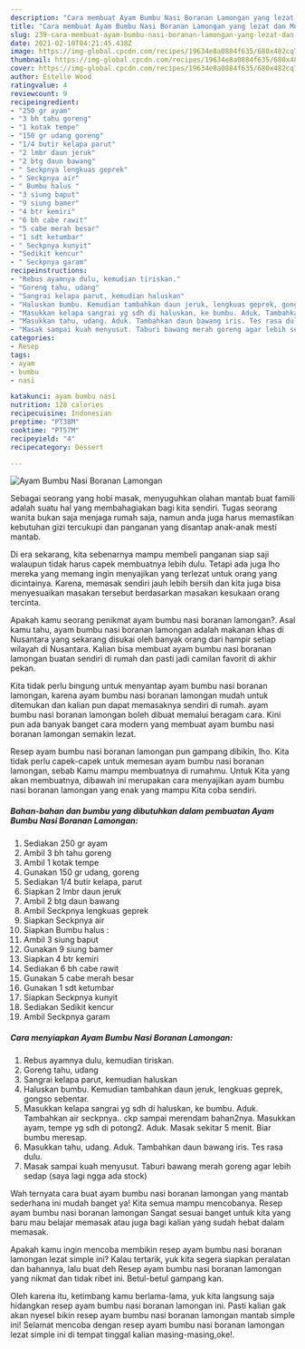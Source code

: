 ```yaml
---
description: "Cara membuat Ayam Bumbu Nasi Boranan Lamongan yang lezat dan Mudah Dibuat"
title: "Cara membuat Ayam Bumbu Nasi Boranan Lamongan yang lezat dan Mudah Dibuat"
slug: 239-cara-membuat-ayam-bumbu-nasi-boranan-lamongan-yang-lezat-dan-mudah-dibuat
date: 2021-02-10T04:21:45.438Z
image: https://img-global.cpcdn.com/recipes/19634e8a0884f635/680x482cq70/ayam-bumbu-nasi-boranan-lamongan-foto-resep-utama.jpg
thumbnail: https://img-global.cpcdn.com/recipes/19634e8a0884f635/680x482cq70/ayam-bumbu-nasi-boranan-lamongan-foto-resep-utama.jpg
cover: https://img-global.cpcdn.com/recipes/19634e8a0884f635/680x482cq70/ayam-bumbu-nasi-boranan-lamongan-foto-resep-utama.jpg
author: Estelle Wood
ratingvalue: 4
reviewcount: 9
recipeingredient:
- "250 gr ayam"
- "3 bh tahu goreng"
- "1 kotak tempe"
- "150 gr udang goreng"
- "1/4 butir kelapa parut"
- "2 lmbr daun jeruk"
- "2 btg daun bawang"
- " Seckpnya lengkuas geprek"
- " Seckpnya air"
- " Bumbu halus "
- "3 siung baput"
- "9 siung bamer"
- "4 btr kemiri"
- "6 bh cabe rawit"
- "5 cabe merah besar"
- "1 sdt ketumbar"
- " Seckpnya kunyit"
- "Sedikit kencur"
- " Seckpnya garam"
recipeinstructions:
- "Rebus ayamnya dulu, kemudian tiriskan."
- "Goreng tahu, udang"
- "Sangrai kelapa parut, kemudian haluskan"
- "Haluskan bumbu. Kemudian tambahkan daun jeruk, lengkuas geprek, gongso sebentar."
- "Masukkan kelapa sangrai yg sdh di haluskan, ke bumbu. Aduk. Tambahkan air seckpnya.. ckp sampai merendam bahan2nya. Masukkan ayam, tempe yg sdh di potong2. Aduk. Masak sekitar 5 menit. Biar bumbu meresap."
- "Masukkan tahu, udang. Aduk. Tambahkan daun bawang iris. Tes rasa dulu."
- "Masak sampai kuah menyusut. Taburi bawang merah goreng agar lebih sedap (saya lagi ngga ada stock)"
categories:
- Resep
tags:
- ayam
- bumbu
- nasi

katakunci: ayam bumbu nasi 
nutrition: 128 calories
recipecuisine: Indonesian
preptime: "PT38M"
cooktime: "PT57M"
recipeyield: "4"
recipecategory: Dessert

---
```



![Ayam Bumbu Nasi Boranan Lamongan](https://img-global.cpcdn.com/recipes/19634e8a0884f635/680x482cq70/ayam-bumbu-nasi-boranan-lamongan-foto-resep-utama.jpg)

Sebagai seorang yang hobi masak, menyuguhkan olahan mantab buat famili adalah suatu hal yang membahagiakan bagi kita sendiri. Tugas seorang  wanita bukan saja menjaga rumah saja, namun anda juga harus memastikan kebutuhan gizi tercukupi dan panganan yang disantap anak-anak mesti mantab.

Di era  sekarang, kita sebenarnya mampu membeli panganan siap saji walaupun tidak harus capek membuatnya lebih dulu. Tetapi ada juga lho mereka yang memang ingin menyajikan yang terlezat untuk orang yang dicintainya. Karena, memasak sendiri jauh lebih bersih dan kita juga bisa menyesuaikan masakan tersebut berdasarkan masakan kesukaan orang tercinta. 



Apakah kamu seorang penikmat ayam bumbu nasi boranan lamongan?. Asal kamu tahu, ayam bumbu nasi boranan lamongan adalah makanan khas di Nusantara yang sekarang disukai oleh banyak orang dari hampir setiap wilayah di Nusantara. Kalian bisa membuat ayam bumbu nasi boranan lamongan buatan sendiri di rumah dan pasti jadi camilan favorit di akhir pekan.

Kita tidak perlu bingung untuk menyantap ayam bumbu nasi boranan lamongan, karena ayam bumbu nasi boranan lamongan mudah untuk ditemukan dan kalian pun dapat memasaknya sendiri di rumah. ayam bumbu nasi boranan lamongan boleh dibuat memalui beragam cara. Kini pun ada banyak banget cara modern yang membuat ayam bumbu nasi boranan lamongan semakin lezat.

Resep ayam bumbu nasi boranan lamongan pun gampang dibikin, lho. Kita tidak perlu capek-capek untuk memesan ayam bumbu nasi boranan lamongan, sebab Kamu mampu membuatnya di rumahmu. Untuk Kita yang akan membuatnya, dibawah ini merupakan cara menyajikan ayam bumbu nasi boranan lamongan yang enak yang mampu Kita coba sendiri.

<!--inarticleads1-->

##### Bahan-bahan dan bumbu yang dibutuhkan dalam pembuatan Ayam Bumbu Nasi Boranan Lamongan:

1. Sediakan 250 gr ayam
1. Ambil 3 bh tahu goreng
1. Ambil 1 kotak tempe
1. Gunakan 150 gr udang, goreng
1. Sediakan 1/4 butir kelapa, parut
1. Siapkan 2 lmbr daun jeruk
1. Ambil 2 btg daun bawang
1. Ambil  Seckpnya lengkuas geprek
1. Siapkan  Seckpnya air
1. Siapkan  Bumbu halus :
1. Ambil 3 siung baput
1. Gunakan 9 siung bamer
1. Siapkan 4 btr kemiri
1. Sediakan 6 bh cabe rawit
1. Gunakan 5 cabe merah besar
1. Gunakan 1 sdt ketumbar
1. Siapkan  Seckpnya kunyit
1. Sediakan Sedikit kencur
1. Ambil  Seckpnya garam




<!--inarticleads2-->

##### Cara menyiapkan Ayam Bumbu Nasi Boranan Lamongan:

1. Rebus ayamnya dulu, kemudian tiriskan.
1. Goreng tahu, udang
1. Sangrai kelapa parut, kemudian haluskan
1. Haluskan bumbu. Kemudian tambahkan daun jeruk, lengkuas geprek, gongso sebentar.
1. Masukkan kelapa sangrai yg sdh di haluskan, ke bumbu. Aduk. Tambahkan air seckpnya.. ckp sampai merendam bahan2nya. Masukkan ayam, tempe yg sdh di potong2. Aduk. Masak sekitar 5 menit. Biar bumbu meresap.
1. Masukkan tahu, udang. Aduk. Tambahkan daun bawang iris. Tes rasa dulu.
1. Masak sampai kuah menyusut. Taburi bawang merah goreng agar lebih sedap (saya lagi ngga ada stock)




Wah ternyata cara buat ayam bumbu nasi boranan lamongan yang mantab sederhana ini mudah banget ya! Kita semua mampu mencobanya. Resep ayam bumbu nasi boranan lamongan Sangat sesuai banget untuk kita yang baru mau belajar memasak atau juga bagi kalian yang sudah hebat dalam memasak.

Apakah kamu ingin mencoba membikin resep ayam bumbu nasi boranan lamongan lezat simple ini? Kalau tertarik, yuk kita segera siapkan peralatan dan bahannya, lalu buat deh Resep ayam bumbu nasi boranan lamongan yang nikmat dan tidak ribet ini. Betul-betul gampang kan. 

Oleh karena itu, ketimbang kamu berlama-lama, yuk kita langsung saja hidangkan resep ayam bumbu nasi boranan lamongan ini. Pasti kalian gak akan nyesel bikin resep ayam bumbu nasi boranan lamongan mantab simple ini! Selamat mencoba dengan resep ayam bumbu nasi boranan lamongan lezat simple ini di tempat tinggal kalian masing-masing,oke!.

